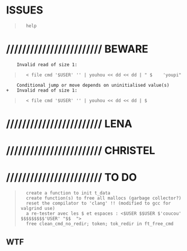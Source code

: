 
#           ISSUES

>       help

# //////////////////////// BEWARE

		Invalid read of size 1:
>		< file cmd '$USER' '' | youhou << dd << dd | " $    'youpi"

		Conditional jump or move depends on uninitialised value(s)
	+	Invalid read of size 1:
>		< file cmd '$USER' '' | youhou << dd << dd | $

# //////////////////////// LENA


# //////////////////////// CHRISTEL

# //////////////////////// TO DO

>		create a function to init t_data
>		create function(s) to free all mallocs (garbage collector?)
>		reset the compilator to 'clang' !! (modified to gcc for valgrind use)
>		a re-tester avec les $ et espaces : <$USER $$USER $'coucou' $$$$$$$$$'USER' "$$  ">
>		free clean_cmd_no_redir; token; tok_redir in ft_free_cmd



##  WTF


